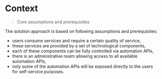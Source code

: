 Context
=======

> Core assumptions and prerequisites

The solution approach is based on following assumptions and prerequisites:

* users consume services and require a certain quality of service,
* these services are provided by a set of technological components,
* each of these components can be fully controlled via automation APIs,
* there is an administrative realm allowing access to all available
  automation APIs,
* only some of the automation APIs will be exposed directly to the users for self-service purposes.

